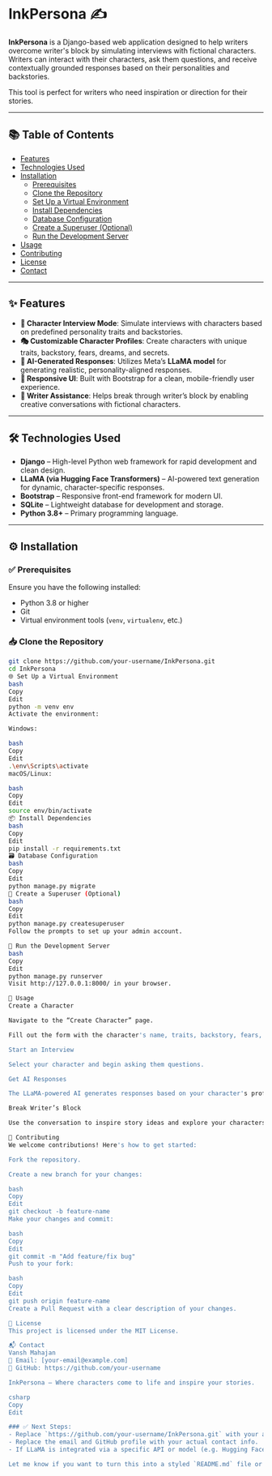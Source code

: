 # InkPersona ✍️

**InkPersona** is a Django-based web application designed to help writers overcome writer's block by simulating interviews with fictional characters. Writers can interact with their characters, ask them questions, and receive contextually grounded responses based on their personalities and backstories.

This tool is perfect for writers who need inspiration or direction for their stories.

---

## 📚 Table of Contents

- [Features](#features)
- [Technologies Used](#technologies-used)
- [Installation](#installation)
  - [Prerequisites](#prerequisites)
  - [Clone the Repository](#clone-the-repository)
  - [Set Up a Virtual Environment](#set-up-a-virtual-environment)
  - [Install Dependencies](#install-dependencies)
  - [Database Configuration](#database-configuration)
  - [Create a Superuser (Optional)](#create-a-superuser-optional)
  - [Run the Development Server](#run-the-development-server)
- [Usage](#usage)
- [Contributing](#contributing)
- [License](#license)
- [Contact](#contact)

---

## ✨ Features

- **🧠 Character Interview Mode**: Simulate interviews with characters based on predefined personality traits and backstories.
- **🎭 Customizable Character Profiles**: Create characters with unique traits, backstory, fears, dreams, and secrets.
- **🤖 AI-Generated Responses**: Utilizes Meta’s **LLaMA model** for generating realistic, personality-aligned responses.
- **📱 Responsive UI**: Built with Bootstrap for a clean, mobile-friendly user experience.
- **📝 Writer Assistance**: Helps break through writer’s block by enabling creative conversations with fictional characters.

---

## 🛠 Technologies Used

- **Django** – High-level Python web framework for rapid development and clean design.
- **LLaMA (via Hugging Face Transformers)** – AI-powered text generation for dynamic, character-specific responses.
- **Bootstrap** – Responsive front-end framework for modern UI.
- **SQLite** – Lightweight database for development and storage.
- **Python 3.8+** – Primary programming language.

---

## ⚙️ Installation

### ✅ Prerequisites

Ensure you have the following installed:

- Python 3.8 or higher
- Git
- Virtual environment tools (`venv`, `virtualenv`, etc.)

### 📥 Clone the Repository

```bash
git clone https://github.com/your-username/InkPersona.git
cd InkPersona
🌐 Set Up a Virtual Environment
bash
Copy
Edit
python -m venv env
Activate the environment:

Windows:

bash
Copy
Edit
.\env\Scripts\activate
macOS/Linux:

bash
Copy
Edit
source env/bin/activate
📦 Install Dependencies
bash
Copy
Edit
pip install -r requirements.txt
🗃️ Database Configuration
bash
Copy
Edit
python manage.py migrate
👤 Create a Superuser (Optional)
bash
Copy
Edit
python manage.py createsuperuser
Follow the prompts to set up your admin account.

🚀 Run the Development Server
bash
Copy
Edit
python manage.py runserver
Visit http://127.0.0.1:8000/ in your browser.

🧪 Usage
Create a Character

Navigate to the “Create Character” page.

Fill out the form with the character's name, traits, backstory, fears, dreams, and secrets.

Start an Interview

Select your character and begin asking them questions.

Get AI Responses

The LLaMA-powered AI generates responses based on your character's profile.

Break Writer’s Block

Use the conversation to inspire story ideas and explore your characters more deeply.

🤝 Contributing
We welcome contributions! Here's how to get started:

Fork the repository.

Create a new branch for your changes:

bash
Copy
Edit
git checkout -b feature-name
Make your changes and commit:

bash
Copy
Edit
git commit -m "Add feature/fix bug"
Push to your fork:

bash
Copy
Edit
git push origin feature-name
Create a Pull Request with a clear description of your changes.

📄 License
This project is licensed under the MIT License.

📬 Contact
Vansh Mahajan
📧 Email: [your-email@example.com]
🔗 GitHub: https://github.com/your-username

InkPersona — Where characters come to life and inspire your stories.

csharp
Copy
Edit

### ✅ Next Steps:
- Replace `https://github.com/your-username/InkPersona.git` with your actual repo link.
- Replace the email and GitHub profile with your actual contact info.
- If LLaMA is integrated via a specific API or model (e.g. Hugging Face), you can add more setup notes under a new `### 🧠 AI Model Integration` section if needed.

Let me know if you want to turn this into a styled `README.md` file or need a logo/icon for the project.








